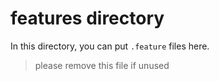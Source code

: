 # features directory

In this directory, you can put `.feature` files here.

> please remove this file if unused